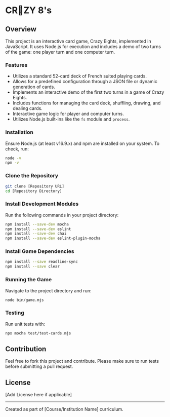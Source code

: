 
# CR🤪ZY 8's

## Overview
This project is an interactive card game, Crazy Eights, implemented in JavaScript. It uses Node.js for execution and includes a demo of two turns of the game: one player turn and one computer turn.

### Features
- Utilizes a standard 52-card deck of French suited playing cards.
- Allows for a predefined configuration through a JSON file or dynamic generation of cards.
- Implements an interactive demo of the first two turns in a game of Crazy Eights.
- Includes functions for managing the card deck, shuffling, drawing, and dealing cards.
- Interactive game logic for player and computer turns.
- Utilizes Node.js built-ins like the `fs` module and `process`.

### Installation
Ensure Node.js (at least v16.9.x) and npm are installed on your system. To check, run:
```bash
node -v
npm -v
```

### Clone the Repository
```bash
git clone [Repository URL]
cd [Repository Directory]
```

### Install Development Modules
Run the following commands in your project directory:
```bash
npm install --save-dev mocha
npm install --save-dev eslint
npm install --save-dev chai
npm install --save-dev eslint-plugin-mocha
```

### Install Game Dependencies
```bash
npm install --save readline-sync
npm install --save clear
```

### Running the Game
Navigate to the project directory and run:
```bash
node bin/game.mjs
```

### Testing
Run unit tests with:
```bash
npx mocha test/test-cards.mjs
```

## Contribution
Feel free to fork this project and contribute. Please make sure to run tests before submitting a pull request.

## License
[Add License here if applicable]

---
Created as part of [Course/Institution Name] curriculum.
